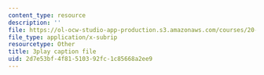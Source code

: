 ```yaml
---
content_type: resource
description: ''
file: https://ol-ocw-studio-app-production.s3.amazonaws.com/courses/20-219-becoming-the-next-bill-nye-writing-and-hosting-the-educational-show-january-iap-2015/2d7e53bf4f81510392fc1c85668a2ee9_VBgVRviSKek.vtt
file_type: application/x-subrip
resourcetype: Other
title: 3play caption file
uid: 2d7e53bf-4f81-5103-92fc-1c85668a2ee9
---
```

